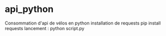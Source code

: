 # api_python
Consommation d'api de vélos en python
installation de requests  pip install requests
lancement : python script.py
